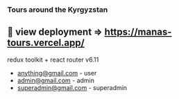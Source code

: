 ### Tours around the Kyrgyzstan

## 🚀 view deployment => https://manas-tours.vercel.app/

redux toolkit + react router v6.11 

- anything@gmail.com - user
- admin@gmail.com  - admin 
- superadmin@gmail.com - superadmin
